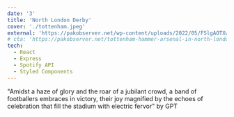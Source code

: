 ```yaml
---
date: '3'
title: 'North London Derby'
cover: './tottenham.jpeg'
external: 'https://pakobserver.net/wp-content/uploads/2022/05/FSlgAOTXwAEifSo.jpg'
# cta: 'https://pakobserver.net/tottenham-hammer-arsenal-in-north-london-derby/'
tech:
  - React
  - Express
  - Spotify API
  - Styled Components
---
```


"Amidst a haze of glory and the roar of a jubilant crowd, a band of footballers embraces in victory, their joy magnified by the echoes of celebration that fill the stadium with electric fervor" by GPT
